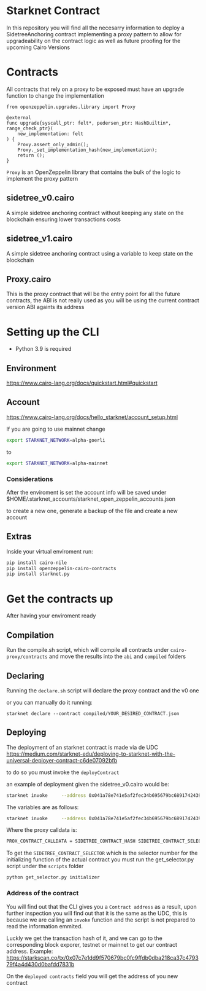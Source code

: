 # Starknet Contract

In this repository you will find all the necesarry information to deploy a SidetreeAnchoring contract implementing a proxy pattern to allow for upgradeability on the contract logic as well as future proofing for the upcoming Cairo Versions

# Contracts

All contracts that rely on a proxy to be exposed must have an upgrade function to change the implementation

```cairo
from openzeppelin.upgrades.library import Proxy

@external
func upgrade{syscall_ptr: felt*, pedersen_ptr: HashBuiltin*, range_check_ptr}(
    new_implementation: felt
) {
    Proxy.assert_only_admin();
    Proxy._set_implementation_hash(new_implementation);
    return ();
}
```
`Proxy` is an OpenZeppelin library that contains the bulk of the logic to implement the proxy pattern

## sidetree_v0.cairo

A simple sidetree anchoring contract without keeping any state on the blockchain ensuring lower transactions costs

## sidetree_v1.cairo


A simple sidetree anchoring contract using a variable to keep state on the blockchain

## Proxy.cairo

This is the proxy contract that will be the entry point for all the future contracts, the ABI is not really used as you will be using the current contract version ABI againts its address 

# Setting up the CLI

- Python 3.9 is required 


## Environment

https://www.cairo-lang.org/docs/quickstart.html#quickstart

## Account

https://www.cairo-lang.org/docs/hello_starknet/account_setup.html

If you are going to use mainnet change 

```sh
export STARKNET_NETWORK=alpha-goerli
```

to

```sh
export STARKNET_NETWORK=alpha-mainnet
```


### Considerations

After the enviroment is set the account info will be saved under $HOME/.starknet_accounts/starknet_open_zeppelin_accounts.json

to create a new one, generate a backup of the file and create a new account

## Extras

Inside your virtual enviroment run:

```sh
pip install cairo-nile
pip install openzeppelin-cairo-contracts
pip install starknet.py
```


# Get the contracts up

After having your enviroment ready

## Compilation

Run the compile.sh script, which will compile all contracts under `cairo-proxy/contracts` and move the results into the `abi` and `compiled` folders

## Declaring

Running the `declare.sh` script will declare the proxy contract and the v0 one

or you can manually do it running: 
```
starknet declare --contract compiled/YOUR_DESIRED_CONTRACT.json
```

## Deploying

The deployment of an starknet contract is made via de UDC https://medium.com/starknet-edu/deploying-to-starknet-with-the-universal-deployer-contract-c6de07092bfb

to do so you must invoke the `deployContract` 


an example of deployment given the sidetree_v0.cairo would be:
```sh
starknet invoke     --address 0x041a78e741e5af2fec34b695679bc6891742439f7afb8484ecd7766661ad02bf     --abi abi/UDC.json     --function deployContract     --inputs 0x780420e10f0de9ab10600d6a3a0023f996522bba30d98808c07f7e432f6a05d 8888 0 4 0x76a33aacc197c42ff86616f63ab77ed90213f989001fe98e0a5662430158051 1295919550572838631247819983596733806859788957403169325509326258146877103642 1 0x33a8ea1e0c0e638627b6627353f5edcebaadd922accf9f1031fd3e2fe2a412d

```

The variables are as follows:

```sh
starknet invoke     --address 0x041a78e741e5af2fec34b695679bc6891742439f7afb8484ecd7766661ad02bf     --abi ../../UDC.json     --function deployContract     --inputs PROXY_CONTRACT_HASH SALTING UNIQUE PROXY_CONTRACY_HASH_CALLDATA_LEN PROXY_CONTRACT_CALLDATA 
```

Where the proxy calldata is:

```sh
PROX_CONTRACT_CALLDATA = SIDETREE_CONTRACT_HASH SIDETREE_CONTRACT_SELECTOR SIDETREE_V0_CALLDATA CONTRACT_OWNER_ADDRES
```

To get the `SIDETREE_CONTRACT_SELECTOR` which is the selector number for the initializing function of the actual contract you must run the get_selector.py script under the `scripts` folder

```sh
python get_selector.py initializer
```

### Address of the contract

You will find out that the CLI gives you a `Contract address` as a result, upon further inspection you will find out that it is the same as the UDC, this is because we are calling an `invoke` function and the script is not prepared to read the information emmited.

Luckly we get the transaction hash of it, and we can go to the corresponding block exporer, testnet or mainnet to get our contract address. Example: https://starkscan.co/tx/0x07c7e1dd9f570679bc0fc9ffdb0dba218ca37c479379f4a4d430d0bafdd7831b

On the `deployed contracts` field you will get the address of you new contract